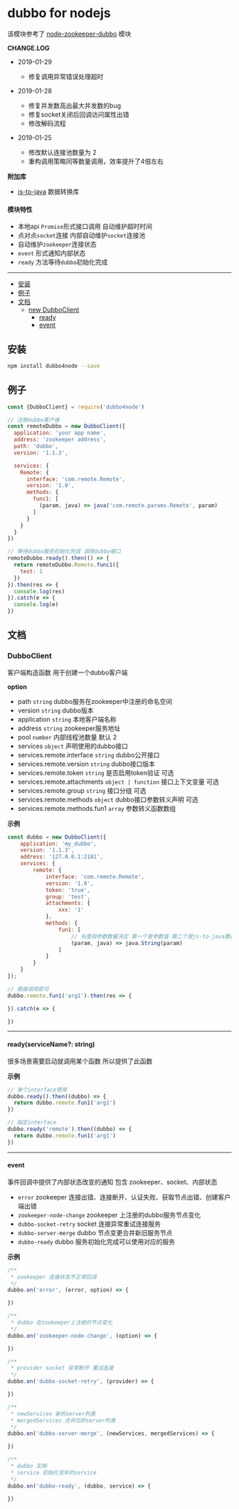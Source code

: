 # dubbo for nodejs

该模块参考了 [node-zookeeper-dubbo](https://www.npmjs.com/package/node-zookeeper-dubbo) 模块

**CHANGE.LOG**

* 2019-01-29
  * 修复调用异常错误处理超时

* 2019-01-28
  * 修复并发数高出最大并发数的bug
  * 修复socket关闭后回调访问属性出错
  * 修改解码流程

* 2019-01-25 
  * 修改默认连接池数量为 2
  * 重构调用策略同等数量调用，效率提升了4倍左右

**附加库**
* [js-to-java](https://www.npmjs.com/package/js-to-java) 数据转换库

#### 模块特性
  * 本地api `Promise`形式接口调用 自动维护超时时间
  * 点对点`socket`连接 内部自动维护`socket`连接池
  * 自动维护`zookeeper`连接状态
  * `event` 形式通知内部状态
  * `ready` 方法等待`dubbo`初始化完成

---

+ [安装](#安装)
+ [例子](#例子)
+ [文档](#文档)
    + [new DubboClient](#DubboClient)
        + [ready](#ready)
        + [event](#event)
 

## 安装
```bash
npm install dubbo4node --save
```

## 例子

```javascript
const {DubboClient} = require('dubbo4node')

// 注册dubbo客户端
const remoteDubbo = new DubboClient({
  application: 'your app name',
  address: 'zookeeper address',
  path: 'dubbo',
  version: '1.1.3',

  services: {
    Remote: {
      interface: 'com.remote.Remote',
      version: '1.0',
      methods: {
        func1: [
          (param, java) => java('com.remote.params.Remote', param)
        ]
      }
    }
  }
})

// 等待dubbo服务初始化完成 调用dubbo接口
remoteDubbo.ready().then(() => {
  return remoteDubbo.Remote.func1({
    test: 1
  })
}).then(res => {
  console.log(res)
}).catch(e => {
  console.log(e)
})

```

## 文档

### DubboClient

客户端构造函数 用于创建一个dubbo客户端

**option**

* path `string` dubbo服务在zookeeper中注册的命名空间
* version `string` dubbo版本
* application `string` 本地客户端名称
* address `string` zookeeper服务地址
* pool `number` 内部线程池数量 默认 2
* services `object` 声明使用的dubbo接口
* services.remote.interface `string` dubbo公开接口
* services.remote.version `string` dubbo接口版本
* services.remote.token `string` 是否启用token验证 可选
* services.remote.attachments `object | function` 接口上下文变量 可选
* services.remote.group `string` 接口分组 可选
* services.remote.methods `object` dubbo接口参数转义声明 可选
* services.remote.methods.fun1 `array` 参数转义函数数组



**示例**
```javascript
const dubbo = new DubboClient({
    application: 'my_dubbo',
    version: '1.1.3',
    address: '127.0.0.1:2181',
    services: {
        remote: {
            interface: 'com.remote.Remote',
            version: '1.0',
            token: 'true',
            group: 'test',
            attachments: {
                xxx: '1'
            },
            methods: {
                fun1: [
                    // 长度视参数数量决定 第一个是参数值 第二个是js-to-java数据转换库
                    (param, java) => java.String(param)
                ]
            }
        }
    }
});

// 直接调用即可
dubbo.remote.fun1('arg1').then(res => {

}).catch(e => {

})

```

---

#### ready(serviceName?: string)

很多场景需要启动就调用某个函数 所以提供了此函数

**示例**

```javascript
// 单个interface使用
dubbo.ready().then((dubbo) => {
  return dubbo.remote.fun1('arg1')
})

// 指定interface
dubbo.ready('remote').then((dubbo) => {
  return dubbo.remote.fun1('arg1')
})

```

---

#### event

事件回调中提供了内部状态改变的通知 包含 zookeeper、socket、内部状态

* `error` zookeeper 连接出错、连接断开、认证失败、获取节点出错、创建客户端出错
* `zookeeper-node-change` zookeeper 上注册的dubbo服务节点变化
* `dubbo-socket-retry` socket 连接异常重试连接服务
* `dubbo-server-merge` dubbo 节点变更合并新旧服务节点
* `dubbo-ready` dubbo 服务初始化完成可以使用对应的服务

**示例**

```javascript
/**
 * zookeeper 连接状态不正常回调
 */
dubbo.on('error', (error, option) => {

})

/**
 * dubbo 在zookeeper上注册的节点变化
 */
dubbo.on('zookeeper-node-change', (option) => {

})

/**
 * provider socket 异常断开 重试连接
 */
dubbo.on('dubbo-socket-retry', (provider) => {

})

/**
 * newServices 新的server列表
 * mergedServices 合并后的server列表
 */
dubbo.on('dubbo-server-merge', (newServices, mergedServices) => {

})

/**
 * dubbo 实例
 * service 初始化完毕的service
 */
dubbo.on('dubbo-ready', (dubbo, service) => {

})


```


